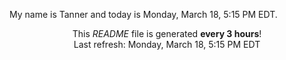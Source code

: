 My name is Tanner and today is Monday, March 18, 5:15 PM EDT.

<p align="center">This <i>README</i> file is generated <b>every 3 hours</b>!</br>Last refresh: Monday, March 18, 5:15 PM EDT<br /></p>
